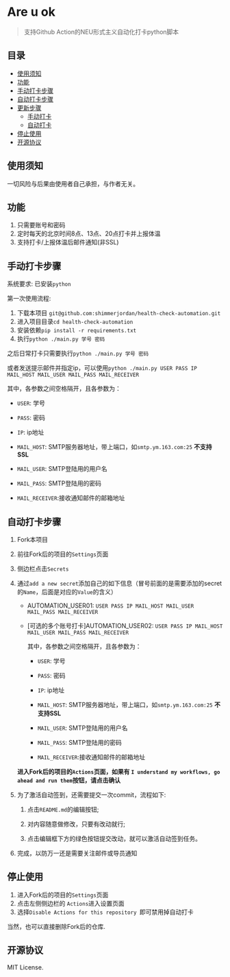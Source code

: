 # Are u ok
> 支持Github Action的NEU形式主义自动化打卡python脚本


## 目录

- [使用须知](#使用须知)
- [功能](#功能)
- [手动打卡步骤](#手动打卡步骤)
- [自动打卡步骤](#自动打卡步骤)
- [更新步骤](#更新步骤)
  - [手动打卡](#手动打卡)
  - [自动打卡](#自动打卡)
- [停止使用](#停止使用)
- [开源协议](#开源协议)

## 使用须知

一切风险与后果由使用者自己承担，与作者无关。

## 功能

1. 只需要账号和密码
2. 定时每天的北京时间8点、13点、20点打卡并上报体温
3. 支持打卡/上报体温后邮件通知(非SSL)

## 手动打卡步骤

系统要求: 已安装`python`

第一次使用流程:

1. 下载本项目 `git@github.com:shimmerjordan/health-check-automation.git`
2. 进入项目目录`cd health-check-automation`
3. 安装依赖`pip install -r requirements.txt`
4. 执行`python ./main.py 学号 密码`

之后日常打卡只需要执行`python ./main.py 学号 密码`

或者发送提示邮件并指定ip，可以使用`python ./main.py USER PASS IP MAIL_HOST MAIL_USER MAIL_PASS MAIL_RECEIVER`

其中，各参数之间空格隔开，且各参数为：

- `USER`: 学号
- `PASS`: 密码
- `IP`: ip地址

- `MAIL_HOST`: SMTP服务器地址，带上端口，如`smtp.ym.163.com:25` **不支持SSL**
- `MAIL_USER`: SMTP登陆用的用户名
- `MAIL_PASS`: SMTP登陆用的密码
- `MAIL_RECEIVER`:接收通知邮件的邮箱地址


## 自动打卡步骤
1. Fork本项目

2. 前往Fork后的项目的`Settings`页面

3. 侧边栏点击`Secrets`

4. 通过`add a new secret`添加自己的如下信息（冒号前面的是需要添加的secret的`Name`，后面是对应的`Value`的含义）

    - AUTOMATION_USER01: `USER PASS IP MAIL_HOST MAIL_USER MAIL_PASS MAIL_RECEIVER`

    - [可选的多个账号打卡]AUTOMATION_USER02: `USER PASS IP MAIL_HOST MAIL_USER MAIL_PASS MAIL_RECEIVER`

      其中，各参数之间空格隔开，且各参数为：

      - `USER`: 学号
      - `PASS`: 密码
      - `IP`: ip地址

      - `MAIL_HOST`: SMTP服务器地址，带上端口，如`smtp.ym.163.com:25` **不支持SSL**
      - `MAIL_USER`: SMTP登陆用的用户名
      - `MAIL_PASS`: SMTP登陆用的密码
      - `MAIL_RECEIVER`:接收通知邮件的邮箱地址
    
    **进入Fork后的项目的`Actions`页面，如果有 `I understand my workflows, go ahead and run them`按钮，请点击确认**
    
5. 为了激活自动签到，还需要提交一次commit，流程如下: 

    1. 点击`README.md`的编辑按钮;

    2. 对内容随意做修改，只要有改动就行;

    3. 点击编辑框下方的绿色按钮提交改动，就可以激活自动签到任务。

6. 完成，以防万一还是需要关注邮件或导员通知

## 停止使用

1. 进入Fork后的项目的`Settings`页面
2. 点击左侧侧边栏的 `Actions`进入设置页面
3. 选择`Disable Actions for this repository `即可禁用掉自动打卡

当然，也可以直接删除Fork后的仓库.

## 开源协议

MIT License.
